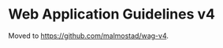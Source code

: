 Web Application Guidelines v4
==============================

Moved to https://github.com/malmostad/wag-v4.
